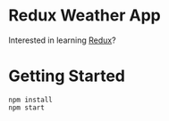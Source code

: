 # Redux Weather App

Interested in learning [Redux](https://www.udemy.com/react-redux/)?

# Getting Started

```
npm install
npm start
```
